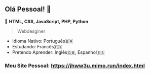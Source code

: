 ## Olá Pessoal! 👋

💟 **HTML, CSS, JavaScript, PHP, Python**

> Webdesginer

- Idioma Nativo: Português🇧🇷
- Estudando: Francês🇫🇷
- Pretendo Aprender: Inglês🇬🇧, Espanhol🇪🇸
### Meu Site Pessoal: https://jhww3u.mimo.run/index.html
